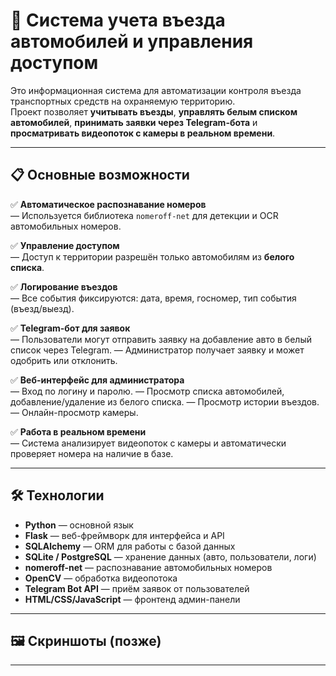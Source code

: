 # 🚗 Система учета въезда автомобилей и управления доступом

Это информационная система для автоматизации контроля въезда транспортных средств на охраняемую территорию.  
Проект позволяет **учитывать въезды**, **управлять белым списком автомобилей**, **принимать заявки через Telegram-бота** и **просматривать видеопоток с камеры в реальном времени**.

---

## 📋 Основные возможности

✅ **Автоматическое распознавание номеров**  
— Используется библиотека `nomeroff-net` для детекции и OCR автомобильных номеров.

✅ **Управление доступом**  
— Доступ к территории разрешён только автомобилям из **белого списка**.

✅ **Логирование въездов**  
— Все события фиксируются: дата, время, госномер, тип события (въезд/выезд).

✅ **Telegram-бот для заявок**  
— Пользователи могут отправить заявку на добавление авто в белый список через Telegram.
— Администратор получает заявку и может одобрить или отклонить.

✅ **Веб-интерфейс для администратора**  
— Вход по логину и паролю.
— Просмотр списка автомобилей, добавление/удаление из белого списка.
— Просмотр истории въездов.
— Онлайн-просмотр камеры.

✅ **Работа в реальном времени**  
— Система анализирует видеопоток с камеры и автоматически проверяет номера на наличие в базе.

---

## 🛠️ Технологии

- **Python** — основной язык
- **Flask** — веб-фреймворк для интерфейса и API
- **SQLAlchemy** — ORM для работы с базой данных
- **SQLite / PostgreSQL** — хранение данных (авто, пользователи, логи)
- **nomeroff-net** — распознавание автомобильных номеров
- **OpenCV** — обработка видеопотока
- **Telegram Bot API** — приём заявок от пользователей
- **HTML/CSS/JavaScript** — фронтенд админ-панели

---

## 🖼️ Скриншоты (позже)



---
